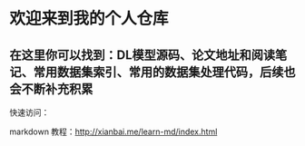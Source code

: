 # 欢迎来到我的个人仓库

## 在这里你可以找到：DL模型源码、论文地址和阅读笔记、常用数据集索引、常用的数据集处理代码，后续也会不断补充积累

快速访问：

markdown 教程：http://xianbai.me/learn-md/index.html
